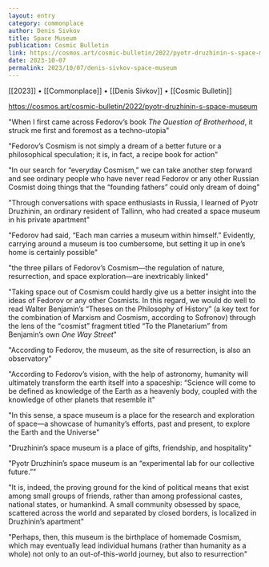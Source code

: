 ```yaml
---
layout: entry
category: commonplace
author: Denis Sivkov
title: Space Museum
publication: Cosmic Bulletin
link: https://cosmos.art/cosmic-bulletin/2022/pyotr-druzhinin-s-space-museum
date: 2023-10-07
permalink: 2023/10/07/denis-sivkov-space-museum
---
```


[[2023]] • [[Commonplace]] • [[Denis Sivkov]] • [[Cosmic Bulletin]]

https://cosmos.art/cosmic-bulletin/2022/pyotr-druzhinin-s-space-museum

"When I first came across Fedorov’s book *The Question of Brotherhood*, it struck me first and foremost as a techno-utopia"

"Fedorov’s Cosmism is not simply a dream of a better future or a philosophical speculation; it is, in fact, a recipe book for action"

"In our search for “everyday Cosmism,” we can take another step forward and see ordinary people who have never read Fedorov or any other Russian Cosmist doing things that the “founding fathers” could only dream of doing"

"Through conversations with space enthusiasts in Russia, I learned of Pyotr Druzhinin, an ordinary resident of Tallinn, who had created a space museum in his private apartment"

"Fedorov had said, “Each man carries a museum within himself.” Evidently, carrying around a museum is too cumbersome, but setting it up in one’s home is certainly possible"

"the three pillars of Fedorov’s Cosmism—the regulation of nature, resurrection, and space exploration—are inextricably linked"

"Taking space out of Cosmism could hardly give us a better insight into the ideas of Fedorov or any other Cosmists. In this regard, we would do well to read Walter Benjamin’s “Theses on the Philosophy of History” (a key text for the combination of Marxism and Сosmism, according to Sofronov) through the lens of the “сosmist” fragment titled “To the Planetarium” from Benjamin’s own *One Way Street*"

"According to Fedorov, the museum, as the site of resurrection, is also an observatory"

"According to Fedorov’s vision, with the help of astronomy, humanity will ultimately transform the earth itself into a spaceship: “Science will come to be defined as knowledge of the Earth as a heavenly body, coupled with the knowledge of other planets that resemble it"

"In this sense, a space museum is a place for the research and exploration of space—a showcase of humanity’s efforts, past and present, to explore the Earth and the Universe"

"Druzhinin’s space museum is a place of gifts, friendship, and hospitality"

"Pyotr Druzhinin’s space museum is an “experimental lab for our collective future.”"

"It is, indeed, the proving ground for the kind of political means that exist among small groups of friends, rather than among professional castes, national states, or humankind. A small community obsessed by space, scattered across the world and separated by closed borders, is localized in Druzhinin’s apartment"

"Perhaps, then, this museum is the birthplace of homemade Cosmism, which may eventually lead individual humans (rather than humanity as a whole) not only to an out-of-this-world journey, but also to resurrection"
